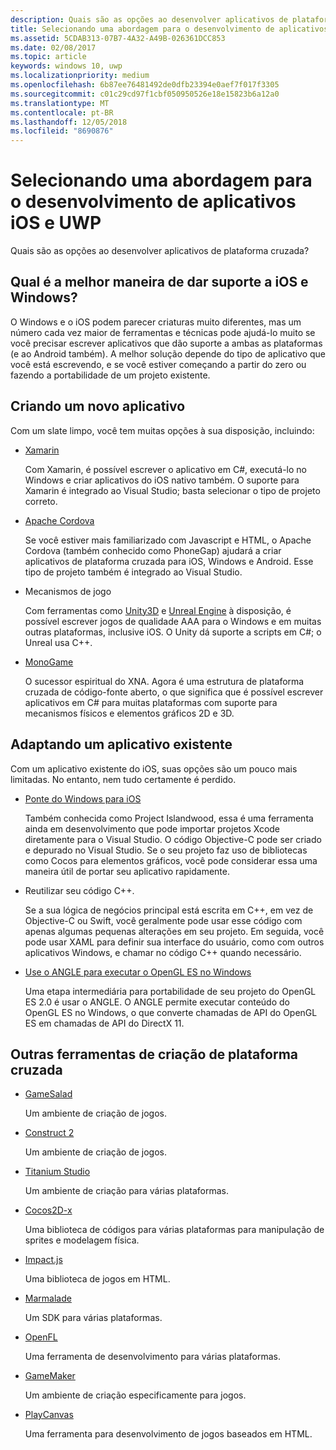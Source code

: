 ```yaml
---
description: Quais são as opções ao desenvolver aplicativos de plataforma cruzada?
title: Selecionando uma abordagem para o desenvolvimento de aplicativos iOS e UWP
ms.assetid: 5CDAB313-07B7-4A32-A49B-026361DCC853
ms.date: 02/08/2017
ms.topic: article
keywords: windows 10, uwp
ms.localizationpriority: medium
ms.openlocfilehash: 6b87ee76481492de0dfb23394e0aef7f017f3305
ms.sourcegitcommit: c01c29cd97f1cbf050950526e18e15823b6a12a0
ms.translationtype: MT
ms.contentlocale: pt-BR
ms.lasthandoff: 12/05/2018
ms.locfileid: "8690876"
---
```

# <a name="selecting-an-approach-to-ios-and-uwp-app-development"></a>Selecionando uma abordagem para o desenvolvimento de aplicativos iOS e UWP


Quais são as opções ao desenvolver aplicativos de plataforma cruzada?

## <a name="whats-the-best-way-to-support-both-ios-and-windows"></a>Qual é a melhor maneira de dar suporte a iOS e Windows?

O Windows e o iOS podem parecer criaturas muito diferentes, mas um número cada vez maior de ferramentas e técnicas pode ajudá-lo muito se você precisar escrever aplicativos que dão suporte a ambas as plataformas (e ao Android também). A melhor solução depende do tipo de aplicativo que você está escrevendo, e se você estiver começando a partir do zero ou fazendo a portabilidade de um projeto existente.

## <a name="writing-a-new-app"></a>Criando um novo aplicativo

Com um slate limpo, você tem muitas opções à sua disposição, incluindo:

-   [Xamarin](http://go.microsoft.com/fwlink/p/?LinkID=320484)

    Com Xamarin, é possível escrever o aplicativo em C#, executá-lo no Windows e criar aplicativos do iOS nativo também. O suporte para Xamarin é integrado ao Visual Studio; basta selecionar o tipo de projeto correto.

-   [Apache Cordova](http://go.microsoft.com/fwlink/p/?LinkID=400439)

    Se você estiver mais familiarizado com Javascript e HTML, o Apache Cordova (também conhecido como PhoneGap) ajudará a criar aplicativos de plataforma cruzada para iOS, Windows e Android. Esse tipo de projeto também é integrado ao Visual Studio.

-   Mecanismos de jogo

    Com ferramentas como [Unity3D](http://go.microsoft.com/fwlink/p/?LinkID=320479) e [Unreal Engine](http://go.microsoft.com/fwlink/p/?LinkID=394062) à disposição, é possível escrever jogos de qualidade AAA para o Windows e em muitas outras plataformas, inclusive iOS. O Unity dá suporte a scripts em C#; o Unreal usa C++.

-   [MonoGame](http://go.microsoft.com/fwlink/p/?LinkID=320483)

    O sucessor espiritual do XNA. Agora é uma estrutura de plataforma cruzada de código-fonte aberto, o que significa que é possível escrever aplicativos em C# para muitas plataformas com suporte para mecanismos físicos e elementos gráficos 2D e 3D.

## <a name="adapting-an-existing-app"></a>Adaptando um aplicativo existente

Com um aplicativo existente do iOS, suas opções são um pouco mais limitadas. No entanto, nem tudo certamente é perdido.

-   [Ponte do Windows para iOS](https://go.microsoft.com/fwlink/p/?LinkId=619014)

    Também conhecida como Project Islandwood, essa é uma ferramenta ainda em desenvolvimento que pode importar projetos Xcode diretamente para o Visual Studio. O código Objective-C pode ser criado e depurado no Visual Studio. Se o seu projeto faz uso de bibliotecas como Cocos para elementos gráficos, você pode considerar essa uma maneira útil de portar seu aplicativo rapidamente.

-   Reutilizar seu código C++.

    Se a sua lógica de negócios principal está escrita em C++, em vez de Objective-C ou Swift, você geralmente pode usar esse código com apenas algumas pequenas alterações em seu projeto. Em seguida, você pode usar XAML para definir sua interface do usuário, como com outros aplicativos Windows, e chamar no código C++ quando necessário.

-   [Use o ANGLE para executar o OpenGL ES no Windows](http://go.microsoft.com/fwlink/p/?linkid=618387)

    Uma etapa intermediária para portabilidade de seu projeto do OpenGL ES 2.0 é usar o ANGLE. O ANGLE permite executar conteúdo do OpenGL ES no Windows, o que converte chamadas de API do OpenGL ES em chamadas de API do DirectX 11.

## <a name="other-cross-platform-authoring-tools"></a>Outras ferramentas de criação de plataforma cruzada

-   [GameSalad](http://go.microsoft.com/fwlink/p/?LinkID=320480)

    Um ambiente de criação de jogos.

-   [Construct 2]( http://go.microsoft.com/fwlink/p/?LinkID=320481)

    Um ambiente de criação de jogos.

-   [Titanium Studio](http://go.microsoft.com/fwlink/p/?LinkID=320482)

    Um ambiente de criação para várias plataformas.

-   [Cocos2D-x](http://go.microsoft.com/fwlink/p/?LinkID=320485)

    Uma biblioteca de códigos para várias plataformas para manipulação de sprites e modelagem física.

-   [Impact.js](http://go.microsoft.com/fwlink/p/?LinkID=320486)

    Uma biblioteca de jogos em HTML.

-   [Marmalade](http://go.microsoft.com/fwlink/p/?LinkID=320487)

    Um SDK para várias plataformas.

-   [OpenFL](http://go.microsoft.com/fwlink/p/?LinkID=320488)

    Uma ferramenta de desenvolvimento para várias plataformas.

-   [GameMaker](http://go.microsoft.com/fwlink/p/?LinkID=320490)

    Um ambiente de criação especificamente para jogos.

-   [PlayCanvas](http://go.microsoft.com/fwlink/p/?LinkID=394061)

    Uma ferramenta para desenvolvimento de jogos baseados em HTML.

